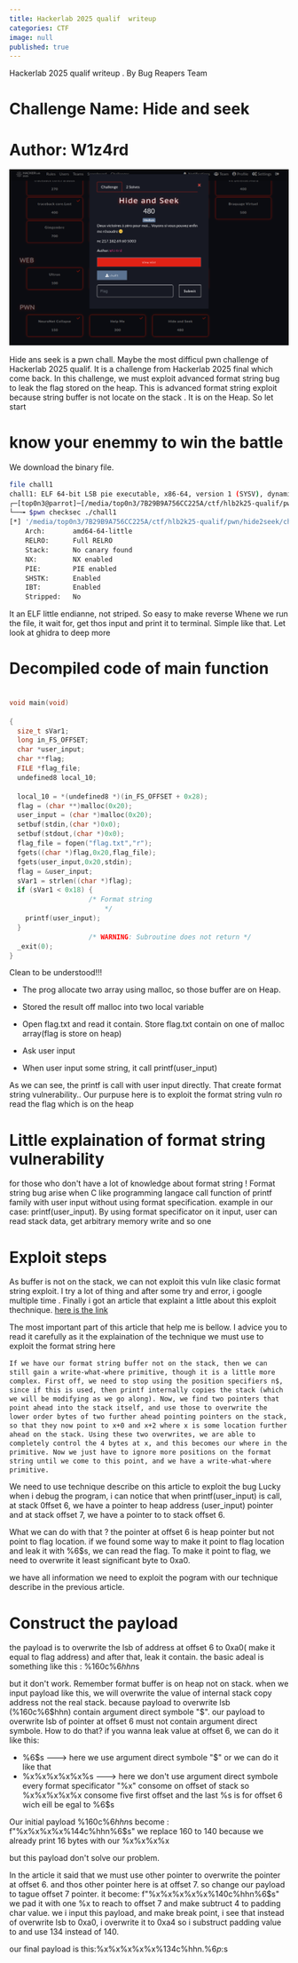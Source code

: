 ```yaml
---
title: Hackerlab 2025 qualif  writeup 
categories: CTF 
image: null
published: true
---
```


Hackerlab 2025 qualif  writeup . By Bug Reapers Team
# Challenge Name: Hide and seek
# Author: W1z4rd

![scoreboard](/assets/images/hide_and_seek.png)

Hide ans seek is a pwn chall. Maybe the most difficul pwn challenge of Hackerlab 2025 qualif.
It is a challenge from Hackerlab 2025 final which come back.
In this challenge, we must exploit advanced format string bug to leak the flag stored on the heap.
This is advanced format string exploit because  string buffer is not locate on the stack . It is on the Heap.
So let start


# know your enemmy to win the battle
We download the binary file.
```bash
file chall1
chall1: ELF 64-bit LSB pie executable, x86-64, version 1 (SYSV), dynamically linked, interpreter /lib64/ld-linux-x86-64.so.2, BuildID[sha1]=64c6b1ce1a5b8ad6c70e4d4b36faf0ca3272f98f, for GNU/Linux 3.2.0, not stripped
┌─[top0n3@parrot]─[/media/top0n3/7B29B9A756CC225A/ctf/hlb2k25-qualif/pwn/hide2seek]
└──╼ $pwn checksec ./chall1
[*] '/media/top0n3/7B29B9A756CC225A/ctf/hlb2k25-qualif/pwn/hide2seek/chall1'
    Arch:       amd64-64-little
    RELRO:      Full RELRO
    Stack:      No canary found
    NX:         NX enabled
    PIE:        PIE enabled
    SHSTK:      Enabled
    IBT:        Enabled
    Stripped:   No
```
It an ELF little endianne, not striped. So easy to make reverse 
Whene we run the file, it wait for, get thos input and print it to terminal. Simple like that.
Let look at ghidra to deep more

# Decompiled code of main function
```C

void main(void)

{
  size_t sVar1;
  long in_FS_OFFSET;
  char *user_input;
  char **flag;
  FILE *flag_file;
  undefined8 local_10;
  
  local_10 = *(undefined8 *)(in_FS_OFFSET + 0x28);
  flag = (char **)malloc(0x20);
  user_input = (char *)malloc(0x20);
  setbuf(stdin,(char *)0x0);
  setbuf(stdout,(char *)0x0);
  flag_file = fopen("flag.txt","r");
  fgets((char *)flag,0x20,flag_file);
  fgets(user_input,0x20,stdin);
  flag = &user_input;
  sVar1 = strlen((char *)flag);
  if (sVar1 < 0x18) {
                    /* Format string
                        */
    printf(user_input);
  }
                    /* WARNING: Subroutine does not return */
  _exit(0);
}
```
Clean to be understood!!!
- The prog allocate two array using malloc, so those buffer are on Heap.

- Stored the result off malloc into two local variable
- Open flag.txt and read it contain. Store flag.txt contain on one of malloc array(flag is store on heap)
- Ask user input

- When user input some string, it call printf(user_input)

As we can see, the printf is call with user input directly. That create format string vulnerability..
Our purpuse here is to exploit the format string vuln ro read the flag which is on the heap

# Little explaination of format string vulnerability
for those who don't have a lot of knowledge  about format string !
Format string bug arise when C like programming langace  call function of printf family  with user input without using format specification. 
example in our case: printf(user_input).
By using format specificator on it input, user can read stack data, get arbitrary memory write and so one
# Exploit steps
As buffer is not on the stack, we can not exploit this vuln like clasic format string exploit.
I try a lot of thing and after some try and error,  i google multiple time .
Finally i got an article that explaint a little about this exploit thechnique.
[here is the link](https://www.jaybosamiya.com/blog/2017/04/06/adv-format-string/)

The most important part of this article that help me is bellow.
I advice you to read it carefully as it  the explaination of the technique we must use to exploit the format string here
```
If we have our format string buffer not on the stack, then we can still gain a write-what-where primitive, though it is a little more complex. First off, we need to stop using the position specifiers n$, since if this is used, then printf internally copies the stack (which we will be modifying as we go along). Now, we find two pointers that point ahead into the stack itself, and use those to overwrite the lower order bytes of two further ahead pointing pointers on the stack, so that they now point to x+0 and x+2 where x is some location further ahead on the stack. Using these two overwrites, we are able to completely control the 4 bytes at x, and this becomes our where in the primitive. Now we just have to ignore more positions on the format string until we come to this point, and we have a write-what-where primitive.
```

We need to use technique describe on this article to exploit the  bug
Lucky when i debug the program, i can notice that when printf(user_input) is call, at stack 0ffset 6, we have a pointer to heap address (user_input) pointer  and at stack offset 7, we have a pointer to to stack offset 6. 

What we can do with that ?
the pointer at offset 6 is heap pointer but not point to flag location.
if we found some way to make it point to flag location and leak it with %6$s, we can read the flag.
To make it point to flag, we need to overwrite it least significant byte to 0xa0.

we have all information we need to exploit the pogram with our technique describe in the previous article.


# Construct the payload
the payload is to overwrite the lsb of address at offset 6 to 0xa0( make it equal to flag address) and after that, leak it contain.
the basic adeal is something like this : %160c%6$hhn%6$s

but it don't work. Remember format buffer is on heap not on stack. when we input payload like this, we will overwrite  the value of internal stack copy address not the real stack. because payload to overwrite lsb (%160c%6$hhn)  contain argument direct symbole "$".
our payload to overwrite lsb of pointer at offset 6 must not contain argument direct symbole. 
How to do that?
if you wanna leak value at offset 6, we can do it like this:
- %6$s  ---> here we use argument direct symbole "$"
or we can do it like that
- %x%x%x%x%x%s  --->  here we don't use argument direct symbole  every format specificator "%x" consome on offset of stack so %x%x%x%x%x consome five first offset and the last %s is for offset 6 wich eill be egal to %6$s

Our initial payload %160c%6$hhn%6$s become : f"%x%x%x%x%144c%hhn%6$s" we replace 160 to 140 because we already print 16 bytes with our %x%x%x%x

but this payload don't solve our problem.

In the  article it said that we must use other pointer to overwrite the pointer at offset 6. and thos other pointer here is at offset 7. so change our payload to tague offset 7 pointer.
it become: f"%x%x%x%x%x%140c%hhn%6$s" we pad it with one %x to reach to offset 7 and make subtruct 4 to padding char value.
we i input this payload, and make break point, i see that instead of overwrite lsb to 0xa0, i overwrite it to 0xa4 so i substruct padding value to and use 134 instead of 140.

our final payload is this:%x%x%x%x%x%134c%hhn.%6$p:%6$s 
